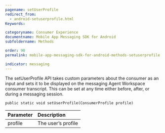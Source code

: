 ```yaml
---
pagename: setUserProfile
redirect_from:
  - android-setuserprofile.html
Keywords:

categoryname: Consumer Experience
documentname: Mobile App Messaging SDK for Android
subfoldername: Methods

order: 90
permalink: mobile-app-messaging-sdk-for-android-methods-setuserprofile.html

indicator: messaging
---
```


The setUserProfile API takes custom parameters about the consumer as an input and sets it to be displayed on the messaging Agent Workspace consumer transcript. This can be set at any time either before, after, or during a messaging session.

`public static void setUserProfile(ConsumerProfile profile)`

| Parameter | Description |
| :--- | :--- |
| profile | The user’s profile |



